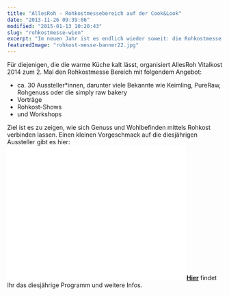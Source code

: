```yaml
---
title: "AllesRoh - Rohkostmessebereich auf der Cook&Look"
date: "2013-11-26 09:39:06"
modified: "2015-01-13 10:20:43"
slug: "rohkostmesse-wien"
excerpt: "Im neuen Jahr ist es endlich wieder soweit: die Rohkostmesse Wien findet als Messe in der Messe der Cook&Look statt. Zahlreiche Aussteller präsentieren hier Gourmet Rohkost vom Feinsten."
featuredImage: "rohkost-messe-banner22.jpg"
---
```


Für diejenigen, die die warme Küche kalt lässt, organisiert AllesRoh Vitalkost 2014 zum 2. Mal den Rohkostmesse Bereich mit folgendem Angebot:

*   ca. 30 Aussteller\*innen, darunter viele Bekannte wie Keimling, PureRaw, Rohgenuss oder die simply raw bakery
*   Vorträge
*   Rohkost-Shows
*   und Workshops

Ziel ist es zu zeigen, wie sich Genuss und Wohlbefinden mittels Rohkost verbinden lassen. Einen kleinen Vorgeschmack auf die diesjährigen Aussteller gibt es hier: <iframe src="//www.youtube.com/embed/SVfrg6amOV8" width="420" height="315" frameborder="0"></iframe>[**Hier**](http://rohkostblatt.com/2015/01/03/rohkostmesse-vortrage/) findet Ihr das diesjährige Programm und weitere Infos.
